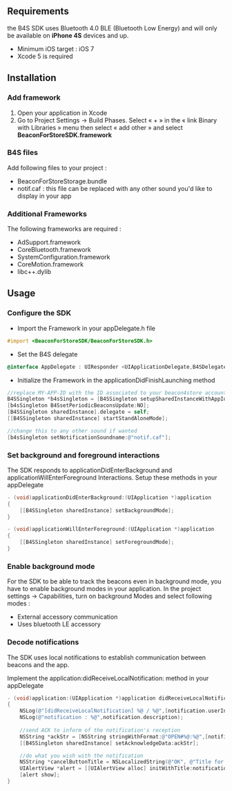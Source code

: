 ## Requirements

the B4S SDK uses Bluetooth 4.0 BLE (Bluetooth Low Energy) and will only be available on **iPhone 4S** devices and up.
- Minimum iOS target : iOS 7
- Xcode 5 is required

## Installation

### Add framework
1. Open your application in Xcode
2. Go to Project Settings -> Build Phases. Select « + » in the « link Binary with Libraries » menu
then select « add other » and select **BeaconForStoreSDK.framework**

### B4S files
Add following files to your project : 
- BeaconForStoreStorage.bundle
- notif.caf : this file can be replaced with any other sound you'd like to display in your app

### Additional Frameworks
The following frameworks are required :
- AdSupport.framework
- CoreBluetooth.framework
- SystemConfiguration.framework
- CoreMotion.framework
- libc++.dylib


## Usage

### Configure the SDK

- Import the Framework in your appDelegate.h file
```objective-c
#import <BeaconForStoreSDK/BeaconForStoreSDK.h>
```
- Set the B4S delegate
```objective-c
@interface AppDelegate : UIResponder <UIApplicationDelegate,B4SDelegate>
```
- Initialize the Framework in the applicationDidFinishLaunching method
```objective-c
//replace MY-APP-ID with the ID associated to your beacon4store account
B4SSingleton *b4sSingleton = [B4SSingleton setupSharedInstanceWithAppId:@"MY-APP-ID" adminMode:NO];
[b4sSingleton B4SsetPeriodicBeaconsUpdate:NO];
[B4SSingleton sharedInstance].delegate = self;
[[B4SSingleton sharedInstance] startStandAloneMode];

//change this to any other sound if wanted
[b4sSingleton setNotificationSoundname:@"notif.caf"];
```

### Set background and foreground interactions

The SDK responds to applicationDidEnterBackground and applicationWillEnterForeground Interactions. Setup these methods in your appDelegate

```objective-c
- (void)applicationDidEnterBackground:(UIApplication *)application
{
	[[B4SSingleton sharedInstance] setBackgroundMode];
}

- (void)applicationWillEnterForeground:(UIApplication *)application
{
	[[B4SSingleton sharedInstance] setForegroundMode]; 
}
```

### Enable background mode

For the SDK to be able to track the beacons even in background mode, you have to enable background modes in your application.
In the project settings -> Capabilities, turn on background Modes and select following modes :
- External accessory communication
- Uses bluetooth LE accessory


### Decode notifications

The SDK uses local notifications to establish communication between beacons and the app.

Implement the  application:didReceiveLocalNotification: method in your appDelegate

```objective-c
- (void)application:(UIApplication *)application didReceiveLocalNotification:(UILocalNotification *)notification
{
	NSLog(@"[didReceiveLocalNotification] %@ / %@",[notification.userInfo objectForKey:@"sBeaconId"],[notification.userInfo objectForKey:@"sContentId"]);
	NSLog(@"notification : %@",notification.description);
    
	//send ACK to inform of the notification's reception 
	NSString *ackStr = [NSString stringWithFormat:@"OPEN#%@:%@",[notification.userInfo objectForKey:@"sBeaconId"],[notification.userInfo objectForKey:@"sContentId"]];
	[[B4SSingleton sharedInstance] setAcknowledgeData:ackStr];

	//do what you wish with the notification
	NSString *cancelButtonTitle = NSLocalizedString(@"OK", @"Title for cancel button in local notification");
	UIAlertView *alert = [[UIAlertView alloc] initWithTitle:notification.alertBody message:nil delegate:nil cancelButtonTitle:cancelButtonTitle otherButtonTitles:nil];
	[alert show];
}
```
